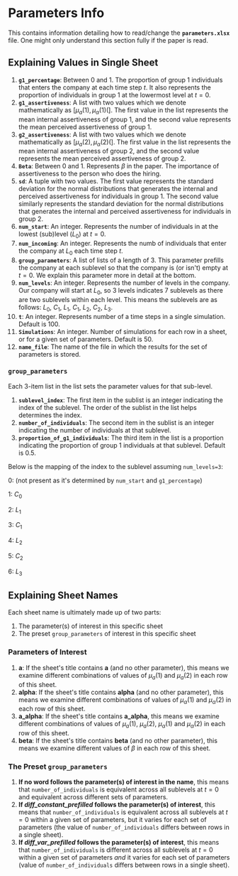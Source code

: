 # Parameters Info
This contains information detailing how to read/change the **`parameters.xlsx`** file. One might only understand this section fully if the paper is read.

## Explaining Values in Single Sheet
1. **`g1_percentage`**: Between 0 and 1. The proportion of group 1 individuals that enters the company at each time step $t$. It also represents the proportion of individuals in group 1 at the lowermost level at $t=0$.
2. **`g1_assertiveness`**:  A list with two values which we denote mathematically as [$\mu_{a}(1), \mu_{\alpha}(1)($]. The first value in the list represents the mean internal assertiveness of group 1, and the second value represents the mean perceived assertiveness of group 1.
3. **`g2_assertiveness`**:  A list with two values which we denote mathematically as [$\mu_a(2), \mu_{\alpha}(2)($]. The first value in the list represents the mean internal assertiveness of group 2, and the second value represents the mean perceived assertiveness of group 2.
4. **`Beta`**: Between 0 and 1. Represents $\beta$ in the paper. The importance of assertiveness to the person who does the hiring.
5. **`sd`**: A tuple with two values. The first value represents the standard deviation for the normal distributions that generates the internal and perceived assertiveness for individuals in group 1.  The second value similarly represents the standard deviation for the normal distributions that generates the internal and perceived assertiveness for individuals in group 2.
6. **`num_start`**: An integer. Represents the number of individuals in at the lowest (sub)level ($L_0$) at $t=0$.
7. **`num_incoming`**: An integer. Represents the numb of individuals that enter the company at $L_0$ each time step $t$.
8. **`group_parameters`**: A list of lists of a length of 3. This parameter prefills the company at each sublevel so that the company is (or isn't) empty at $t=0$. We explain this parameter more in detail at the bottom.
9. **`num_levels`**: An integer. Represents the number of levels in the company. Our company will start at $L_0$, so 3 levels indicates 7 sublevels as there are two sublevels within each level. This means the sublevels are as follows: $L_0$, $C_1$, $L_1$, $C_1$, $L_2$, $C_2$, $L_3$.
10. **`t`**: An integer. Represents number of a time steps in a single simulation. Default is 100.
11. **`Simulations`**: An integer. Number of simulations for each row in a sheet, or for a given set of parameters. Default is 50.
12. **`name_file`**: The name of the file in which the results for the set of parameters is stored.

### `group_parameters`
Each 3-item list in the list sets the parameter values for that sub-level.
1. **`sublevel_index`**: The first item in the sublist is an integer indicating the index of the sublevel. The order of the sublist in the list helps determines the index.
2. **`number_of_individuals`**: The second item in the sublist is an integer indicating the number of individuals at that sublevel.
3. **`proportion_of_g1_individuals`**: The third item in the list is a proportion indicating the proportion of group 1 individuals at that sublevel. Default is 0.5.

Below is the mapping of the index to the sublevel assuming `num_levels=3`: 

0: (not present as it's determined by `num_start` and `g1_percentage`)

1: $C_0$

2: $L_1$

3: $C_1$

4: $L_2$

5: $C_2$

6: $L_3$



## Explaining Sheet Names
Each sheet name is ultimately made up of two parts:
1. The parameter(s) of interest in this specific sheet
2. The preset `group_parameters` of interest in this specific sheet

### Parameters of Interest
1. **a**: If the sheet's title contains **a** (and no other parameter), this means we examine different combinations of values of $\mu_a(1)$ and $\mu_a(2)$ in each row of this sheet.
2. **alpha**: If the sheet's title contains **alpha** (and no other parameter), this means we examine different combinations of values of $\mu_{\alpha}(1)$ and $\mu_{\alpha}(2)$ in each row of this sheet.
3. **a_alpha**: If the sheet's title contains **a_alpha**, this means we examine different combinations of values of $\mu_{a}(1)$, $\mu_{a}(2)$, $\mu_{\alpha}(1)$ and $\mu_{\alpha}(2)$ in each row of this sheet.
4. **beta**: If the sheet's title contains **beta** (and no other parameter), this means we examine different values of $\beta$ in each row of this sheet.

### The Preset `group_parameters`
1. **If no word follows the parameter(s) of interest in the name**, this means that `number_of_individuals` is equivalent across all sublevels at $t=0$ and equivalent across different sets of parameters.
2. **If *diff_constant_prefilled* follows the parameter(s) of interest**, this means that  `number_of_individuals` is equivalent across all sublevels at $t=0$ within a given set of parameters, but it varies for each set of parameters (the value of `number_of_individuals` differs between rows in a single sheet).
3. **If *diff_var_prefilled* follows the parameter(s) of interest**, this means that  `number_of_individuals` is different across all sublevels at $t=0$ within a given set of parameters *and* it varies for each set of parameters (value of `number_of_individuals` differs between rows in a single sheet).
